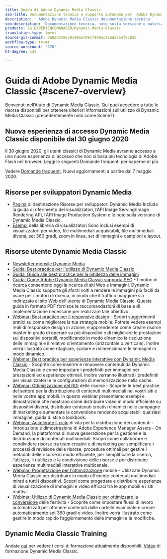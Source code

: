 ```yaml
---
title: Guida di Adobe Dynamic Media Classic
seo-title: Documentazione tecnica e supporto autonomo per  Adobe Dynamic Media Classic
description: ' Adobe Dynamic Media Classic documentazione tecnica'
seo-description: 'Documentazione tecnica, note sulla versione e materiali di supporto per  Adobe Dynamic Media Classic, ex Scene 7 '
products: SG_EXPERIENCEMANAGER/Dynamic-Media-Classic
translation-type: tm+mt
source-git-commit: 3a8283196c9c99a5709cf4995c426da7e4f6c83b
workflow-type: tm+mt
source-wordcount: '670'
ht-degree: 13%

---
```



# Guida di Adobe Dynamic Media Classic {#scene7-overview}

Benvenuti nell’Aiuto di Dynamic Media Classic. Qui puoi accedere a tutte le risorse disponibili per ottenere ulteriori informazioni sull’utilizzo di Dynamic Media Classic (precedentemente noto come Scene7).

## Nuova esperienza di accesso Dynamic Media Classic disponibile dal 30 giugno 2020

Il 30 giugno 2020, gli utenti classici di Dynamic Media avranno accesso a una nuova esperienza di accesso che non si basa più  tecnologia di Adobe Flash nel browser. Leggi le seguenti Domande frequenti per saperne di più.

Vedere [Domande frequenti](new-ui-2020.md). Nuovi aggiornamenti a partire dal 7 maggio 2020.

## Risorse per sviluppatori Dynamic Media

* [Pagina](https://docs.adobe.com/content/help/en/dynamic-media-developer-resources/landing/home.html)  di destinazione Risorse per sviluppatori Dynamic Media Include la guida di riferimento dei visualizzatori, l’API Image Serving/Image Rendering API, l’API Image Production System e le note sulla versione di Dynamic Media Classic.
* [Esempi](https://landing.adobe.com/en/na/dynamic-media/ctir-2755/live-demos.html)  della libreria di visualizzatori Sono inclusi esempi di visualizzatori per video, file multimediali acquistabili, file multimediali diversi, set 360 gradi, zoom in linea, set di immagini e campioni e layout.

## Risorse utente Dynamic Media Classic

* [Newsletter mensile Dynamic Media](dynamic-media-newsletter.md)
* [Guida: Best practice per l&#39;utilizzo di Dynamic Media Classic](https://www.adobe.com/content/dam/www/us/en/marketing/experience-manager-assets/dynamic-media/adobe-dynamic-media-classic-best-practices-guide.pdf)
* [Guida: Guida alle best practice per la nitidezza delle immagini](/help/assets/s7_sharpening_images.pdf)
* [Guida: Come  Adobe Dynamic Media Classic supporta SEO](/help/assets/s7_seo.pdf) - I motori di ricerca consentono oggi la ricerca di siti Web e immagini. Dynamic Media Classic supporta gli sforzi volti a rendere le immagini più facili da usare per i motori di ricerca, in modo che il traffico maggiore sia indirizzato al sito Web dell&#39;utente di Dynamic Media Classic. Questa guida in formato PDF fornisce le raccomandazioni di base e di implementazione necessarie per realizzare tale obiettivo.
* [Webinar: Best practice per il responsive design](http://offers.adobe.com/en/na/marketing/landings/_40458_responsive_design_live_on_demand_webinar.html)  - Scopri suggerimenti pratici su come migliorare la tua strategia mobile. Potrete vedere esempi reali di responsive design in azione, e apprenderete come creare risorse master in grado di operare su più dispositivi e di migliorare le prestazioni sui dispositivi portatili, modificando in modo dinamico la risoluzione delle immagini e il relativo orientamento (orizzontale o verticale). Inoltre verrà illustrato come ritagliare, scalare e ridimensionare le immagini in modo dinamico.
* [Webinar: Best practice per esperienze interattive con Dynamic Media Classic](http://seminars.adobeconnect.com/p7wb8ej3u6d/)  - Scoprite come inserire e rimuovere contenuti da Dynamic Media Classic e come impostare i predefiniti per immagini per prestazioni ed esperienze ottimali. Inoltre verranno illustrati i predefiniti per visualizzatori e le configurazioni di memorizzazione nella cache.
* [Webinar: Ottimizzazione del ROI](https://adobecustomersuccess.adobeconnect.com/p5ar3hfrrec/?launcher=false&amp;fcsContent=true&amp;pbMode=normal&amp;proto=true)  delle risorse - Scoprite le best practice del settore per la distribuzione di contenuti multimediali nei vostri siti e nelle vostre app mobili. In questo webinar presentiamo esempi e dimostrazioni che mostrano come distribuire video in modo efficiente su dispositivi diversi, distribuire contenuti creativi dinamici nelle campagne di marketing e aumentare la conversione rendendo acquistabili qualsiasi immagine, guida di stile o lookbook.
* [Webinar: Accelerate il ciclo](https://adobecustomersuccess.adobeconnect.com/p88ducm9pqv/)  di vita per la distribuzione dei contenuti - Introduzione e dimostrazione di Adobe Experience Manager Assets - On Demand, la piattaforma di nuova generazione per la gestione e la distribuzione di contenuti multimediali. Scopri come collaborare e condividere risorse tra team creativi e di marketing per semplificare i processi di revisione delle risorse; procedure ottimali per gestire i metadati delle risorse in modo efficiente, per semplificare la ricerca, l’utilizzo, il riutilizzo e la condivisione delle risorse e per distribuire esperienze multimediali interattive multicanale.
* [Webinar: Progettazione per l&#39;ottimizzazione](https://adobecustomersuccess.adobeconnect.com/p6oqd3wydif/?launcher=false&amp;fcsContent=true&amp;pbMode=normal&amp;proto=true)  mobile - Utilizzate Dynamic Media Classic per distribuire in modo efficiente contenuti multimediali mirati a tutti i dispositivi. Scopri come progettare e distribuire esperienze di visualizzazione di immagini e video efficaci tra le app mobili e i siti reattivi.
* [Webinar: Utilizzo di Dynamic Media Classic per ottimizzare la conversione](https://adobecustomersuccess.adobeconnect.com/p32n1yr85c9/?proto=true)  delle festività - Scoprite come impostare flussi di lavoro automatizzati per ottenere contenuti dalle cartelle esaminate e creare automaticamente set 360 gradi e video. Inoltre verrà illustrato come gestire in modo rapido l’aggiornamento delle immagini e le modifiche.

## Dynamic Media Classic Training

Andate [qui](http://training.adobe.com/training/courses.html#product=adobe-scene7) per vedere i corsi di formazione attualmente disponibili.
[Video](/help/training-videos.md) di formazione Dynamic Media Classic.

